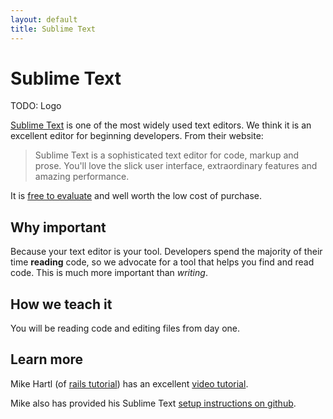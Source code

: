 ```yaml
---
layout: default
title: Sublime Text
---
```


Sublime Text
======

TODO: Logo

[Sublime Text](http://www.sublimetext.com/) is one of the most widely used text editors.  We think it is an excellent editor for beginning developers. From their website:

> Sublime Text is a sophisticated text editor for code, markup and prose.
> You'll love the slick user interface, extraordinary features and amazing performance.

It is [free to evaluate](http://www.sublimetext.com) and well worth the low cost of purchase.

Why important
---

Because your text editor is your tool.  Developers spend the majority of their time **reading** code, so we advocate for a tool that helps you find and read code.  This is much more important than *writing*.

How we teach it
---

You will be reading code and editing files from day one.

Learn more
---

Mike Hartl (of [rails tutorial](http://railstutorial.org)) has an excellent [video tutorial](http://www.youtube.com/watch?v=05x1Jk4rT1A).

Mike also has provided his Sublime Text [setup instructions on github](https://github.com/mhartl/rails_tutorial_sublime_text).

